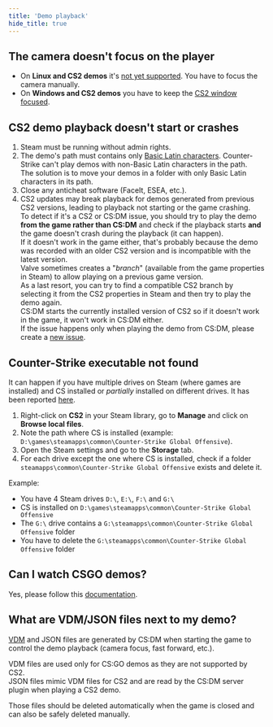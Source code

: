 ```yaml
---
title: 'Demo playback'
hide_title: true
---
```


## The camera doesn't focus on the player

- On **Linux and CS2 demos** it's [not yet supported](/docs/cs2#demo-playback). You have to focus the camera manually.
- On **Windows and CS2 demos** you have to keep the [CS2 window focused](/docs/cs2#demo-playback).

## CS2 demo playback doesn't start or crashes

1. Steam must be running without admin rights.
2. The demo's path must contains only [Basic Latin characters](<https://en.wikipedia.org/wiki/Basic_Latin_(Unicode_block)>).
   Counter-Strike can't play demos with non-Basic Latin characters in the path.  
   The solution is to move your demos in a folder with only Basic Latin characters in its path.
3. Close any anticheat software (FaceIt, ESEA, etc.).
4. CS2 updates may break playback for demos generated from previous CS2 versions, leading to playback not starting or the game crashing.  
   To detect if it's a CS2 or CS:DM issue, you should try to play the demo **from the game rather than CS:DM** and check if the playback starts **and** the game doesn't crash during the playback (it can happen).  
   If it doesn't work in the game either, that's probably because the demo was recorded with an older CS2 version and is incompatible with the latest version.  
   Valve sometimes creates a "_branch_" (available from the game properties in Steam) to allow playing on a previous game version.  
   As a last resort, you can try to find a compatible CS2 branch by selecting it from the CS2 properties in Steam and then try to play the demo again.  
   CS:DM starts the currently installed version of CS2 so if it doesn't work in the game, it won't work in CS:DM either.  
   If the issue happens only when playing the demo from CS:DM, please create a [new issue](https://github.com/akiver/cs-demo-manager/issues/new).

## Counter-Strike executable not found

It can happen if you have multiple drives on Steam (where games are installed) and CS installed or _partially_ installed
on different drives. It has been reported [here](https://github.com/akiver/cs-demo-manager/issues/648).

1. Right-click on **CS2** in your Steam library, go to **Manage** and click on **Browse local files**.
2. Note the path where CS is installed (example: `D:\games\steamapps\common\Counter-Strike Global Offensive`).
3. Open the Steam settings and go to the **Storage** tab.
4. For each drive except the one where CS is installed, check if a folder `steamapps\common\Counter-Strike Global Offensive` exists and delete it.

Example:

- You have 4 Steam drives `D:\`, `E:\`, `F:\` and `G:\`
- CS is installed on `D:\games\steamapps\common\Counter-Strike Global Offensive`
- The `G:\` drive contains a `G:\steamapps\common\Counter-Strike Global Offensive` folder
- You have to delete the `G:\steamapps\common\Counter-Strike Global Offensive` folder

## Can I watch CSGO demos?

Yes, please follow this [documentation](/docs/guides/playback#watching-csgo-demos).

## What are VDM/JSON files next to my demo?

[VDM](https://developer.valvesoftware.com/wiki/Demo_Recording_Tools) and JSON files are generated by CS:DM when starting
the game to control the demo playback (camera focus, fast forward, etc.).

VDM files are used only for CS:GO demos as they are not supported by CS2.  
JSON files mimic VDM files for CS2 and are read by the CS:DM server plugin when playing a CS2 demo.

Those files should be deleted automatically when the game is closed and can also be safely deleted manually.
